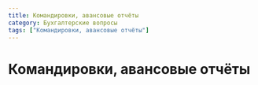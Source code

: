 ```yaml
---
title: Командировки, авансовые отчёты
category: Бухгалтерские вопросы
tags: ["Командировки, авансовые отчёты"]
---
```

# Командировки, авансовые отчёты
